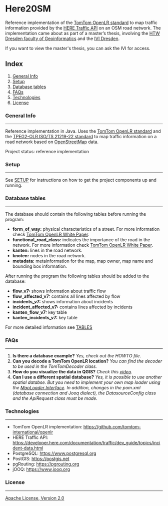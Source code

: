 # Here20SM

Reference implementation of the [TomTom OpenLR standard](https://www.openlr-association.com/method.html) to map traffic information provided by the [HERE Traffic API](https://developer.here.com/documentation/traffic/dev_guide/topics/what-is.html) on an OSM road network. The implementation came about as part of a master’s thesis, involving the [HTW Dresden faculty of Geoinformatics](https://www.htw-dresden.de/hochschule/fakultaeten/geoinformation) and the [IVI Dresden](https://www.ivi.fraunhofer.de). 

If you want to view the master's thesis, you can ask the IVI for access.

## Index
1. [General Info](#general-info)
2. [Setup](#setup)
3. [Database tables](#tables)
4. [FAQs](#faqs)
5. [Technologies](#technologies)
6. [License](#license)

### General Info
***
Reference implementation in Java. Uses the [TomTom OpenLR standard](https://www.openlr-association.com/method.html) and the [TPEG2-OLR ISO/TS 21219-22 standard](https://www.iso.org/standard/63122.html) to map traffic information on a road network based on [OpenStreetMap](https://www.openstreetmap.org/#map=6/51.330/10.453) data. 

Project status: reference implementation

### Setup
***
See [SETUP](SETUP.md) for instructions on how to get the project components up and running.

### Database tables 
***
The database should contain the following tables before running the program: 
+ **form_of_way:** physical characteristics of a street. For more information check [TomTom OpenLR White Paper](https://www.openlr-association.com/fileadmin/user_upload/openlr-whitepaper_v1.5.pdf).
+ **functional_road_class:** indicates the importance of the road in the network. For more information check [TomTom OpenLR White Paper](https://www.openlr-association.com/fileadmin/user_upload/openlr-whitepaper_v1.5.pdf).
+ **kanten:** lines in the road network. 
+ **knoten:** nodes in the road network. 
+ **metadata:** metainformation for the map, map owner, map name and bounding box information.


After running the program the following tables should be added to the database:
+ **flow_v7:** shows information about traffic flow
+ **flow_affected_v7:** contains all lines affected by flow
+ **incidents_v7:** shows information about incidents 
+ **incident_affected_v7:** contains lines affected by incidents
+ **kanten_flow_v7:** key table
+ **kanten_incidents_v7:** key table

For more detailed information see [TABLES](TABLES.md)

### FAQs
***
1. **Is there a database example?**
_Yes, check out the HOWTO file_. 
2. **Can you decode a TomTom OpenLR location?**
_You can find the decoder to be used in the TomTomDecoder class._ 
3. **How do you visualize the data in QGIS?**
_Check this [video](https://www.youtube.com/watch?v=17AZQ2-5Rrk)._
4. **Can I use a different spatial database?** _Yes, it is possible to use another spatial databse. But you need to implement your own map loader using the [MapLoader Interface](src/main/java/Loader/MapLoader.java). In addition, changes in the pom.xml (database connection and Jooq dialect), the DatasourceConfig class and the ApiRequest class must be made._ 

### Technologies
***
* TomTom OpenLR implementation: <https://github.com/tomtom-international/openlr>
* HERE Traffic API: <https://developer.here.com/documentation/traffic/dev_guide/topics/incident-data.html>
* PostgreSQL: <https://www.postgresql.org>
* PostGIS: <https://postgis.net>
* pgRouting: <https://pgrouting.org>
* jOOQ: <https://www.jooq.org>


### License
***
[Apache License, Version 2.0](http://www.apache.org/licenses/LICENSE-2.0.html)

